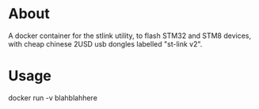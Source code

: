 About
=====

A docker container for the stlink utility, to flash STM32 and STM8 devices,
with cheap chinese 2USD usb dongles labelled "st-link v2".

Usage
=====

docker run -v blahblahhere
